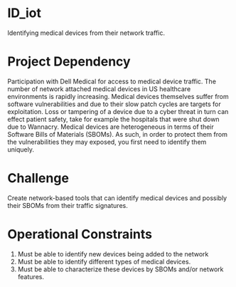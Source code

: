 # ID_iot

Identifying medical devices from their network traffic.

# Project Dependency

Participation with Dell Medical for access to medical device traffic. The number of network attached medical devices in US healthcare environments is rapidly increasing. Medical devices themselves suffer from software vulnerabilities and due to their slow patch cycles are targets for exploitation. Loss or tampering of a device due to a cyber threat in turn can effect patient safety, take for example the hospitals that were shut down due to Wannacry. Medical devices are heterogeneous in terms of their Software Bills of Materials (SBOMs). As such, in order to protect them from the vulnerabilities they may exposed, you first need to identify them uniquely.

# Challenge

Create network-based tools that can identify medical devices and possibly their SBOMs from their traffic signatures.

# Operational Constraints

1. Must be able to identify new devices being added to the network
2. Must be able to identify different types of medical devices.
3. Must be able to characterize these devices by SBOMs and/or network features.
